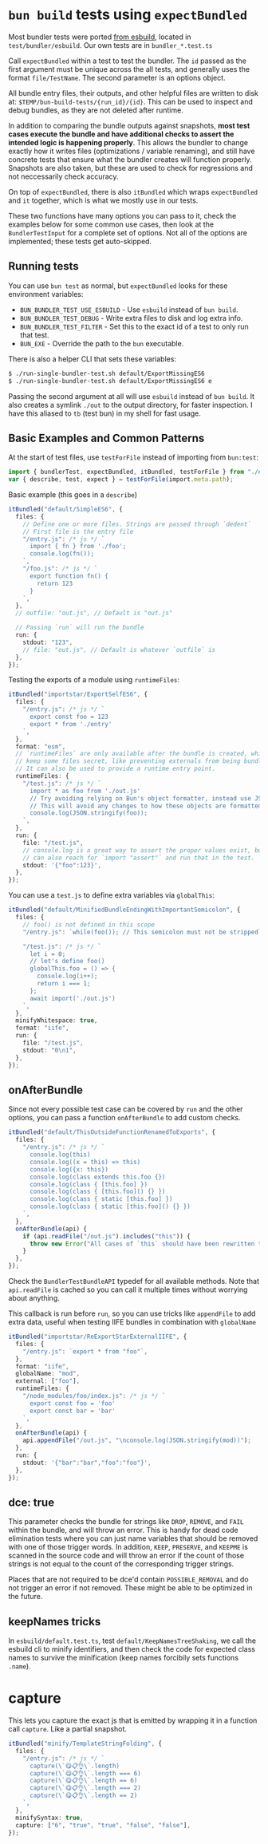 # `bun build` tests using `expectBundled`

Most bundler tests were ported [from esbuild][1], located in `test/bundler/esbuild`. Our own tests are in `bundler_*.test.ts`

[1]: https://github.com/evanw/esbuild/tree/main/internal/bundler_tests

Call `expectBundled` within a test to test the bundler. The `id` passed as the first argument must be unique across the all tests, and generally uses the format `file/TestName`. The second parameter is an options object.

All bundle entry files, their outputs, and other helpful files are written to disk at: `$TEMP/bun-build-tests/{run_id}/{id}`. This can be used to inspect and debug bundles, as they are not deleted after runtime.

In addition to comparing the bundle outputs against snapshots, **most test cases execute the bundle and have additional checks to assert the intended logic is happening properly**. This allows the bundler to change exactly how it writes files (optimizations / variable renaming), and still have concrete tests that ensure what the bundler creates will function properly. Snapshots are also taken, but these are used to check for regressions and not neccessarily check accuracy.

On top of `expectBundled`, there is also `itBundled` which wraps `expectBundled` and `it` together, which is what we mostly use in our tests.

These two functions have many options you can pass to it, check the examples below for some common use cases, then look at the `BundlerTestInput` for a complete set of options. Not all of the options are implemented; these tests get auto-skipped.

## Running tests

You can use `bun test` as normal, but `expectBundled` looks for these environment variables:

- `BUN_BUNDLER_TEST_USE_ESBUILD` - Use `esbuild` instead of `bun build`.
- `BUN_BUNDLER_TEST_DEBUG` - Write extra files to disk and log extra info.
- `BUN_BUNDLER_TEST_FILTER` - Set this to the exact id of a test to only run that test.
- `BUN_EXE` - Override the path to the `bun` executable.

There is also a helper CLI that sets these variables:

```sh
$ ./run-single-bundler-test.sh default/ExportMissingES6
$ ./run-single-bundler-test.sh default/ExportMissingES6 e
```

Passing the second argument at all will use `esbuild` instead of `bun build`. It also creates a symlink `./out` to the output directory, for faster inspection. I have this aliased to `tb` (test bun) in my shell for fast usage.

## Basic Examples and Common Patterns

At the start of test files, use `testForFile` instead of importing from `bun:test`:

```ts
import { bundlerTest, expectBundled, itBundled, testForFile } from "./expectBundled";
var { describe, test, expect } = testForFile(import.meta.path);
```

Basic example (this goes in a `describe`)

```ts
itBundled("default/SimpleES6", {
  files: {
    // Define one or more files. Strings are passed through `dedent`
    // First file is the entry file
    "/entry.js": /* js */ `
      import { fn } from './foo';
      console.log(fn());
    `,
    "/foo.js": /* js */ `
      export function fn() {
        return 123
      }
    `,
  },
  // outfile: "out.js", // Default is "out.js"

  // Passing `run` will run the bundle
  run: {
    stdout: "123",
    // file: "out.js", // Default is whatever `outfile` is
  },
});
```

Testing the exports of a module using `runtimeFiles`:

```ts
itBundled("importstar/ExportSelfES6", {
  files: {
    "/entry.js": /* js */ `
      export const foo = 123
      export * from './entry'
    `,
  },
  format: "esm",
  // `runtimeFiles` are only available after the bundle is created, which lets you
  // keep some files secret, like preventing externals from being bundled, etc.
  // It can also be used to provide a runtime entry point.
  runtimeFiles: {
    "/test.js": /* js */ `
      import * as foo from './out.js'
      // Try avoiding relying on Bun's object formatter, instead use JSON.stringify when possible
      // This will avoid any changes to how these objects are formatted.
      console.log(JSON.stringify(foo));
    `,
  },
  run: {
    file: "/test.js",
    // console.log is a great way to assert the proper values exist, but when needed you
    // can also reach for `import "assert"` and run that in the test.
    stdout: '{"foo":123}',
  },
});
```

You can use a `test.js` to define extra variables via `globalThis`:

```ts
itBundled("default/MinifiedBundleEndingWithImportantSemicolon", {
  files: {
    // foo() is not defined in this scope
    "/entry.js": `while(foo()); // This semicolon must not be stripped`,

    "/test.js": /* js */ `
      let i = 0;
      // let's define foo()
      globalThis.foo = () => {
        console.log(i++);
        return i === 1;
      };
      await import('./out.js')
    `,
  },
  minifyWhitespace: true,
  format: "iife",
  run: {
    file: "/test.js",
    stdout: "0\n1",
  },
});
```

## onAfterBundle

Since not every possible test case can be covered by `run` and the other options, you can pass a function `onAfterBundle` to add custom checks.

```ts
itBundled("default/ThisOutsideFunctionRenamedToExports", {
  files: {
    "/entry.js": /* js */ `
      console.log(this)
      console.log((x = this) => this)
      console.log({x: this})
      console.log(class extends this.foo {})
      console.log(class { [this.foo] })
      console.log(class { [this.foo]() {} })
      console.log(class { static [this.foo] })
      console.log(class { static [this.foo]() {} })
    `,
  },
  onAfterBundle(api) {
    if (api.readFile("/out.js").includes("this")) {
      throw new Error("All cases of `this` should have been rewritten to `exports`");
    }
  },
});
```

Check the `BundlerTestBundleAPI` typedef for all available methods. Note that `api.readFile` is cached so you can call it multiple times without worrying about anything.

This callback is run before `run`, so you can use tricks like `appendFile` to add extra data, useful when testing IIFE bundles in combination with `globalName`

```ts
itBundled("importstar/ReExportStarExternalIIFE", {
  files: {
    "/entry.js": `export * from "foo"`,
  },
  format: "iife",
  globalName: "mod",
  external: ["foo"],
  runtimeFiles: {
    "/node_modules/foo/index.js": /* js */ `
      export const foo = 'foo'
      export const bar = 'bar'
    `,
  },
  onAfterBundle(api) {
    api.appendFile("/out.js", "\nconsole.log(JSON.stringify(mod))");
  },
  run: {
    stdout: '{"bar":"bar","foo":"foo"}',
  },
});
```

## dce: true

This parameter checks the bundle for strings like `DROP`, `REMOVE`, and `FAIL` within the bundle, and will throw an error. This is handy for dead code elimination tests where you can just name variables that should be removed with one of those trigger words. In addition, `KEEP`, `PRESERVE`, and `KEEPME` is scanned in the source code and will throw an error if the count of those strings is not equal to the count of the corresponding trigger strings.

Places that are not required to be dce'd contain `POSSIBLE_REMOVAL` and do not trigger an error if not removed. These might be able to be optimized in the future.

## keepNames tricks

In `esbuild/default.test.ts`, test `default/KeepNamesTreeShaking`, we call the esbuild cli to minify identifiers, and then check the code for expected class names to survive the minification (keep names forcibily sets functions `.name`).

# capture

This lets you capture the exact js that is emitted by wrapping it in a function call `capture`. Like a partial snapshot.

```ts
itBundled("minify/TemplateStringFolding", {
  files: {
    "/entry.js": /* js */ `
      capture(\`😋📋👌\`.length)
      capture(\`😋📋👌\`.length === 6)
      capture(\`😋📋👌\`.length == 6)
      capture(\`😋📋👌\`.length === 2)
      capture(\`😋📋👌\`.length == 2)
    `,
  },
  minifySyntax: true,
  capture: ["6", "true", "true", "false", "false"],
});
```
